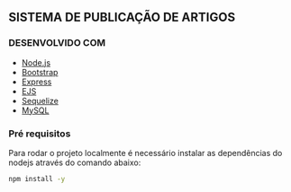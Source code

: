 ## SISTEMA DE PUBLICAÇÃO DE ARTIGOS 


### DESENVOLVIDO COM

* [Node.js](https://nodejs.org/en/)
* [Bootstrap](https://getbootstrap.com)
* [Express](https://expressjs.com/)
* [EJS](https://ejs.co/)
* [Sequelize](https://sequelize.org/)
* [MySQL](https://www.mysql.com/)

### Pré requisitos

Para rodar o projeto localmente é necessário instalar as dependências do nodejs através do comando abaixo:


  ```sh
  npm install -y
  ```




